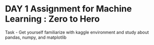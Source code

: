 # DAY 1 Assignment for Machine Learning : Zero to Hero

Task - Get yourself familiarize with kaggle environment and study about pandas, numpy, and matplotlib
